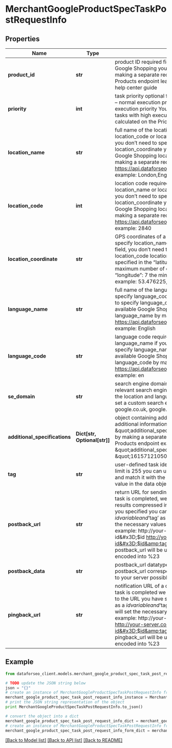 # MerchantGoogleProductSpecTaskPostRequestInfo


## Properties

Name | Type | Description | Notes
------------ | ------------- | ------------- | -------------
**product_id** | **str** | product ID required field unique product identifier in Google Shopping you can receive the product_id by making a separate request to the Google Shopping Products endpoint learn more about the parameter in this help center guide | [optional] 
**priority** | **int** | task priority optional field can take the following values: 1 – normal execution priority (set by default) 2 – high execution priority You will be additionally charged for the tasks with high execution priority. The cost can be calculated on the Pricing page. | [optional] 
**location_name** | **str** | full name of the location required field if you don’t specify location_code or location_coordinate if you use this field, you don’t need to specify location_code or location_coordinate you can receive the list of available Google Shopping locations with their location_name by making a separate request to the https://api.dataforseo.com/v3/merchant/google/locations example: London,England,United Kingdom | [optional] 
**location_code** | **int** | location code required field if you don’t specify location_name or location_coordinate if you use this field, you don’t need to specify location_name or location_coordinate you can receive the list of available Google Shopping locations with their location_code by making a separate request to the https://api.dataforseo.com/v3/merchant/google/locations example: 2840 | [optional] 
**location_coordinate** | **str** | GPS coordinates of a location required field if you don’t specify location_name or location_code if you use this field, you don’t need to specify location_name or location_code location_coordinate parameter should be specified in the “latitude,longitude,radius” format the maximum number of decimal digits for “latitude” and “longitude”: 7 the minimum value for “radius”: 199.9 example: 53.476225,-2.243572,200 | [optional] 
**language_name** | **str** | full name of the language required field if you don’t specify language_code if you use this field, you don’t need to specify language_code you can receive the list of available Google Shopping languages with their language_name by making a separate request to the https://api.dataforseo.com/v3/merchant/google/languages example: English | [optional] 
**language_code** | **str** | language code required field if you don’t specify language_name if you use this field, you don’t need to specify language_name you can receive the list of available Google Shopping languages with their language_code by making a separate request to the https://api.dataforseo.com/v3/merchant/google/languages example: en | [optional] 
**se_domain** | **str** | search engine domain optional field we choose the relevant search engine domain automatically according to the location and language you specify however, you can set a custom search engine domain in this field example: google.co.uk, google.com.au, google.de, etc. | [optional] 
**additional_specifications** | **Dict[str, Optional[str]]** | object containing additional url parameters you can get additional information about the product by using the \&quot;additional_specifications object, which you can get by making a separate request to the Google Shopping Products endpoint example: \&quot;additional_specifications\&quot;: { \&quot;eto\&quot;: \&quot;16157121050167572763_0\&quot; } | [optional] 
**tag** | **str** | user-defined task identifier optional field the character limit is 255 you can use this parameter to identify the task and match it with the result you will find the specified tag value in the data object of the response | [optional] 
**postback_url** | **str** | return URL for sending task results optional field once the task is completed, we will send a POST request with its results compressed in the gzip format to the postback_url you specified you can use the ‘$id’ string as a $id variable and ‘$tag’ as urlencoded $tag variable. We will set the necessary values before sending the request. example: http://your-server.com/postbackscript?id&#x3D;$id http://your-server.com/postbackscript?id&#x3D;$id&amp;tag&#x3D;$tag Note: special symbols in postback_url will be urlencoded; i.a., the # symbol will be encoded into %23 | [optional] 
**postback_data** | **str** | postback_url datatype required field if you specify postback_url corresponds to the datatype that will be sent to your server possible values: advanced, html | [optional] 
**pingback_url** | **str** | notification URL of a completed task optional field when a task is completed we will notify you by GET request sent to the URL you have specified you can use the ‘$id’ string as a $id variable and ‘$tag’ as urlencoded $tag variable. We will set the necessary values before sending the request. example: http://your-server.com/pingscript?id&#x3D;$id http://your-server.com/pingscript?id&#x3D;$id&amp;tag&#x3D;$tag Note: special symbols in pingback_url will be urlencoded; i.a., the # symbol will be encoded into %23 | [optional] 

## Example

```python
from dataforseo_client.models.merchant_google_product_spec_task_post_request_info import MerchantGoogleProductSpecTaskPostRequestInfo

# TODO update the JSON string below
json = "{}"
# create an instance of MerchantGoogleProductSpecTaskPostRequestInfo from a JSON string
merchant_google_product_spec_task_post_request_info_instance = MerchantGoogleProductSpecTaskPostRequestInfo.from_json(json)
# print the JSON string representation of the object
print MerchantGoogleProductSpecTaskPostRequestInfo.to_json()

# convert the object into a dict
merchant_google_product_spec_task_post_request_info_dict = merchant_google_product_spec_task_post_request_info_instance.to_dict()
# create an instance of MerchantGoogleProductSpecTaskPostRequestInfo from a dict
merchant_google_product_spec_task_post_request_info_form_dict = merchant_google_product_spec_task_post_request_info.from_dict(merchant_google_product_spec_task_post_request_info_dict)
```
[[Back to Model list]](../README.md#documentation-for-models) [[Back to API list]](../README.md#documentation-for-api-endpoints) [[Back to README]](../README.md)


